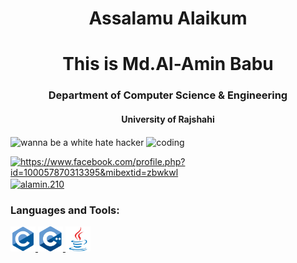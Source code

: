 
<h1 align="center">Assalamu Alaikum</h1>
<h1 align="center">This is Md.Al-Amin Babu</h1>
<h3 align="center">Department of Computer Science & Engineering</h3>
<h4 align="center">University of Rajshahi</h4>
</h1><img align="center"alt="wanna be a white hate hacker"width="800"  src ="https://adcy.io/wp-content/uploads/2020/04/anti-hacking.gif"<>
<img align="center"alt="coding"width="400" src="https://i.pinimg.com/originals/4b/51/03/4b510366962a06bd830e3166ddef7260.gif"</h4>

<a href="https://fb.com/https://www.facebook.com/profile.php?id=100057870313395&mibextid=zbwkwl" target="blank"><img align="center" src="https://raw.githubusercontent.com/rahuldkjain/github-profile-readme-generator/master/src/images/icons/Social/facebook.svg" alt="https://www.facebook.com/profile.php?id=100057870313395&mibextid=zbwkwl" height="30" width="40" /></a>
<a href="https://codeforces.com/profile/alamin.210" target="blank"><img align="center" src="https://raw.githubusercontent.com/rahuldkjain/github-profile-readme-generator/master/src/images/icons/Social/codeforces.svg" alt="alamin.210" height="30" width="40" /></a>
</p>

<h3 align="left">Languages and Tools:</h3>
<p align="left"> <a href="https://www.cprogramming.com/" target="_blank" rel="noreferrer"> <img src="https://raw.githubusercontent.com/devicons/devicon/master/icons/c/c-original.svg" alt="c" width="40" height="40"/> </a> <a href="https://www.w3schools.com/cpp/" target="_blank" rel="noreferrer"> <img src="https://raw.githubusercontent.com/devicons/devicon/master/icons/cplusplus/cplusplus-original.svg" alt="cplusplus" width="40" height="40"/> </a> <a href="https://www.java.com" target="_blank" rel="noreferrer"> <img src="https://raw.githubusercontent.com/devicons/devicon/master/icons/java/java-original.svg" alt="java" width="40" height="40"/> </a> </p>

